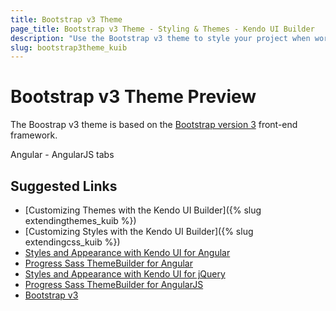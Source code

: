 ```yaml
---
title: Bootstrap v3 Theme
page_title: Bootstrap v3 Theme - Styling & Themes - Kendo UI Builder
description: "Use the Bootstrap v3 theme to style your project when working the Kendo UI Builder."
slug: bootstrap3theme_kuib
---
```


# Bootstrap v3 Theme Preview

The Boostrap v3 theme is based on the [Bootstrap version 3](http://getbootstrap.com/docs/3.3/) front-end framework.

Angular - AngularJS tabs

## Suggested Links

* [Customizing Themes with the Kendo UI Builder]({% slug extendingthemes_kuib %})
* [Customizing Styles with the Kendo UI Builder]({% slug extendingcss_kuib %})
* [Styles and Appearance with Kendo UI for Angular](https://www.telerik.com/kendo-angular-ui/components/styling/)
* [Progress Sass ThemeBuilder for Angular](http://themebuilder.telerik.com/kendo-angular-ui)
* [Styles and Appearance with Kendo UI for jQuery](https://docs.telerik.com/kendo-ui/styles-and-layout/appearance-styling)
* [Progress Sass ThemeBuilder for AngularJS](http://themebuilder.telerik.com/kendo-ui)
* [Bootstrap v3](http://getbootstrap.com/docs/3.3/)
